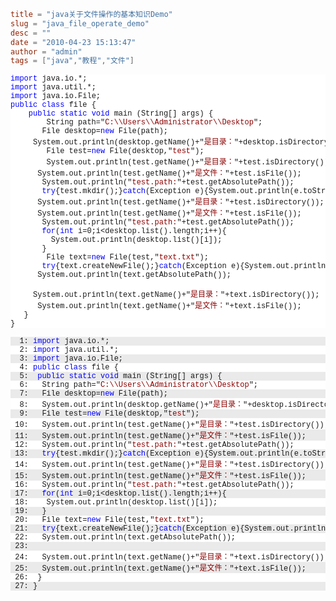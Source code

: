 ```toml
title = "java关于文件操作的基本知识Demo"
slug = "java_file_operate_demo"
desc = ""
date = "2010-04-23 15:13:47"
author = "admin"
tags = ["java","教程","文件"]
```

<pre><pre style="background-color: #ffffff; margin: 0em; width: 100%; font-family: consolas,&#39;Courier New&#39;,courier,monospace; font-size: 12px"><span style="color: #0000ff">import</span> java.io.*;</pre><pre style="background-color: #ffffff; margin: 0em; width: 100%; font-family: consolas,&#39;Courier New&#39;,courier,monospace; font-size: 12px"><span style="color: #0000ff">import</span> java.util.*;</pre><pre style="background-color: #ffffff; margin: 0em; width: 100%; font-family: consolas,&#39;Courier New&#39;,courier,monospace; font-size: 12px"><span style="color: #0000ff">import</span> java.io.File;</pre><pre style="background-color: #ffffff; margin: 0em; width: 100%; font-family: consolas,&#39;Courier New&#39;,courier,monospace; font-size: 12px"></pre><pre style="background-color: #ffffff; margin: 0em; width: 100%; font-family: consolas,&#39;Courier New&#39;,courier,monospace; font-size: 12px"><span style="color: #0000ff">public</span> <span style="color: #0000ff">class</span> file {</pre><pre style="background-color: #ffffff; margin: 0em; width: 100%; font-family: consolas,&#39;Courier New&#39;,courier,monospace; font-size: 12px">	<span style="color: #0000ff">public</span> <span style="color: #0000ff">static</span> <span style="color: #0000ff">void</span> main (String[] args) {</pre><pre style="background-color: #ffffff; margin: 0em; width: 100%; font-family: consolas,&#39;Courier New&#39;,courier,monospace; font-size: 12px">		String path=&quot;<span style="color: #8b0000">C:\\Users\\Administrator\\Desktop</span>&quot;;</pre><pre style="background-color: #ffffff; margin: 0em; width: 100%; font-family: consolas,&#39;Courier New&#39;,courier,monospace; font-size: 12px">		File desktop=<span style="color: #0000ff">new</span> File(path);</pre><pre style="background-color: #ffffff; margin: 0em; width: 100%; font-family: consolas,&#39;Courier New&#39;,courier,monospace; font-size: 12px">		System.out.println(desktop.getName()+&quot;<span style="color: #8b0000">是目录：</span>&quot;+desktop.isDirectory());</pre><pre style="background-color: #ffffff; margin: 0em; width: 100%; font-family: consolas,&#39;Courier New&#39;,courier,monospace; font-size: 12px">		File test=<span style="color: #0000ff">new</span> File(desktop,&quot;<span style="color: #8b0000">test</span>&quot;);</pre><pre style="background-color: #ffffff; margin: 0em; width: 100%; font-family: consolas,&#39;Courier New&#39;,courier,monospace; font-size: 12px">		System.out.println(test.getName()+&quot;<span style="color: #8b0000">是目录：</span>&quot;+test.isDirectory());</pre><pre style="background-color: #ffffff; margin: 0em; width: 100%; font-family: consolas,&#39;Courier New&#39;,courier,monospace; font-size: 12px">		System.out.println(test.getName()+&quot;<span style="color: #8b0000">是文件：</span>&quot;+test.isFile());</pre><pre style="background-color: #ffffff; margin: 0em; width: 100%; font-family: consolas,&#39;Courier New&#39;,courier,monospace; font-size: 12px">		System.out.println(&quot;<span style="color: #8b0000">test.path:</span>&quot;+test.getAbsolutePath());</pre><pre style="background-color: #ffffff; margin: 0em; width: 100%; font-family: consolas,&#39;Courier New&#39;,courier,monospace; font-size: 12px">		<span style="color: #0000ff">try</span>{test.mkdir();}<span style="color: #0000ff">catch</span>(Exception e){System.out.println(e.toString());}</pre><pre style="background-color: #ffffff; margin: 0em; width: 100%; font-family: consolas,&#39;Courier New&#39;,courier,monospace; font-size: 12px">		System.out.println(test.getName()+&quot;<span style="color: #8b0000">是目录：</span>&quot;+test.isDirectory());</pre><pre style="background-color: #ffffff; margin: 0em; width: 100%; font-family: consolas,&#39;Courier New&#39;,courier,monospace; font-size: 12px">		System.out.println(test.getName()+&quot;<span style="color: #8b0000">是文件：</span>&quot;+test.isFile());</pre><pre style="background-color: #ffffff; margin: 0em; width: 100%; font-family: consolas,&#39;Courier New&#39;,courier,monospace; font-size: 12px">		System.out.println(&quot;<span style="color: #8b0000">test.path:</span>&quot;+test.getAbsolutePath());</pre><pre style="background-color: #ffffff; margin: 0em; width: 100%; font-family: consolas,&#39;Courier New&#39;,courier,monospace; font-size: 12px">		<span style="color: #0000ff">for</span>(<span style="color: #0000ff">int</span> i=0;i&lt;desktop.list().length;i++){</pre><pre style="background-color: #ffffff; margin: 0em; width: 100%; font-family: consolas,&#39;Courier New&#39;,courier,monospace; font-size: 12px">			System.out.println(desktop.list()[i]);</pre><pre style="background-color: #ffffff; margin: 0em; width: 100%; font-family: consolas,&#39;Courier New&#39;,courier,monospace; font-size: 12px">		}</pre><pre style="background-color: #ffffff; margin: 0em; width: 100%; font-family: consolas,&#39;Courier New&#39;,courier,monospace; font-size: 12px">		File text=<span style="color: #0000ff">new</span> File(test,&quot;<span style="color: #8b0000">text.txt</span>&quot;);</pre><pre style="background-color: #ffffff; margin: 0em; width: 100%; font-family: consolas,&#39;Courier New&#39;,courier,monospace; font-size: 12px">		<span style="color: #0000ff">try</span>{text.createNewFile();}<span style="color: #0000ff">catch</span>(Exception e){System.out.println(e.toString());}</pre><pre style="background-color: #ffffff; margin: 0em; width: 100%; font-family: consolas,&#39;Courier New&#39;,courier,monospace; font-size: 12px">		System.out.println(text.getAbsolutePath());</pre><pre style="background-color: #ffffff; margin: 0em; width: 100%; font-family: consolas,&#39;Courier New&#39;,courier,monospace; font-size: 12px">		</pre><pre style="background-color: #ffffff; margin: 0em; width: 100%; font-family: consolas,&#39;Courier New&#39;,courier,monospace; font-size: 12px">		System.out.println(text.getName()+&quot;<span style="color: #8b0000">是目录：</span>&quot;+text.isDirectory());</pre><pre style="background-color: #ffffff; margin: 0em; width: 100%; font-family: consolas,&#39;Courier New&#39;,courier,monospace; font-size: 12px">		System.out.println(text.getName()+&quot;<span style="color: #8b0000">是文件：</span>&quot;+text.isFile());</pre><pre style="background-color: #ffffff; margin: 0em; width: 100%; font-family: consolas,&#39;Courier New&#39;,courier,monospace; font-size: 12px">	}</pre><pre style="background-color: #ffffff; margin: 0em; width: 100%; font-family: consolas,&#39;Courier New&#39;,courier,monospace; font-size: 12px">}</pre></pre>


<!--more-->

<pre><pre style="background-color: #eaeaea; margin: 0em; width: 100%; font-family: consolas,&#39;Courier New&#39;,courier,monospace; font-size: 12px">  1: <span style="color: #0000ff">import</span> java.io.*;</pre><pre style="background-color: #ffffff; margin: 0em; width: 100%; font-family: consolas,&#39;Courier New&#39;,courier,monospace; font-size: 12px">  2: <span style="color: #0000ff">import</span> java.util.*;</pre><pre style="background-color: #eaeaea; margin: 0em; width: 100%; font-family: consolas,&#39;Courier New&#39;,courier,monospace; font-size: 12px">  3: <span style="color: #0000ff">import</span> java.io.File;</pre><pre style="background-color: #ffffff; margin: 0em; width: 100%; font-family: consolas,&#39;Courier New&#39;,courier,monospace; font-size: 12px">  4: <span style="color: #0000ff">public</span> <span style="color: #0000ff">class</span> file {</pre><pre style="background-color: #eaeaea; margin: 0em; width: 100%; font-family: consolas,&#39;Courier New&#39;,courier,monospace; font-size: 12px">  5:  <span style="color: #0000ff">public</span> <span style="color: #0000ff">static</span> <span style="color: #0000ff">void</span> main (String[] args) {</pre><pre style="background-color: #ffffff; margin: 0em; width: 100%; font-family: consolas,&#39;Courier New&#39;,courier,monospace; font-size: 12px">  6:   String path=&quot;<span style="color: #8b0000">C:\\Users\\Administrator\\Desktop</span>&quot;;</pre><pre style="background-color: #eaeaea; margin: 0em; width: 100%; font-family: consolas,&#39;Courier New&#39;,courier,monospace; font-size: 12px">  7:   File desktop=<span style="color: #0000ff">new</span> File(path);</pre><pre style="background-color: #ffffff; margin: 0em; width: 100%; font-family: consolas,&#39;Courier New&#39;,courier,monospace; font-size: 12px">  8:   System.out.println(desktop.getName()+&quot;<span style="color: #8b0000">是目录：</span>&quot;+desktop.isDirectory());</pre><pre style="background-color: #eaeaea; margin: 0em; width: 100%; font-family: consolas,&#39;Courier New&#39;,courier,monospace; font-size: 12px">  9:   File test=<span style="color: #0000ff">new</span> File(desktop,&quot;<span style="color: #8b0000">test</span>&quot;);</pre><pre style="background-color: #ffffff; margin: 0em; width: 100%; font-family: consolas,&#39;Courier New&#39;,courier,monospace; font-size: 12px"> 10:   System.out.println(test.getName()+&quot;<span style="color: #8b0000">是目录：</span>&quot;+test.isDirectory());</pre><pre style="background-color: #eaeaea; margin: 0em; width: 100%; font-family: consolas,&#39;Courier New&#39;,courier,monospace; font-size: 12px"> 11:   System.out.println(test.getName()+&quot;<span style="color: #8b0000">是文件：</span>&quot;+test.isFile());</pre><pre style="background-color: #ffffff; margin: 0em; width: 100%; font-family: consolas,&#39;Courier New&#39;,courier,monospace; font-size: 12px"> 12:   System.out.println(&quot;<span style="color: #8b0000">test.path:</span>&quot;+test.getAbsolutePath());</pre><pre style="background-color: #eaeaea; margin: 0em; width: 100%; font-family: consolas,&#39;Courier New&#39;,courier,monospace; font-size: 12px"> 13:   <span style="color: #0000ff">try</span>{test.mkdir();}<span style="color: #0000ff">catch</span>(Exception e){System.out.println(e.toString());}</pre><pre style="background-color: #ffffff; margin: 0em; width: 100%; font-family: consolas,&#39;Courier New&#39;,courier,monospace; font-size: 12px"> 14:   System.out.println(test.getName()+&quot;<span style="color: #8b0000">是目录：</span>&quot;+test.isDirectory());</pre><pre style="background-color: #eaeaea; margin: 0em; width: 100%; font-family: consolas,&#39;Courier New&#39;,courier,monospace; font-size: 12px"> 15:   System.out.println(test.getName()+&quot;<span style="color: #8b0000">是文件：</span>&quot;+test.isFile());</pre><pre style="background-color: #ffffff; margin: 0em; width: 100%; font-family: consolas,&#39;Courier New&#39;,courier,monospace; font-size: 12px"> 16:   System.out.println(&quot;<span style="color: #8b0000">test.path:</span>&quot;+test.getAbsolutePath());</pre><pre style="background-color: #eaeaea; margin: 0em; width: 100%; font-family: consolas,&#39;Courier New&#39;,courier,monospace; font-size: 12px"> 17:   <span style="color: #0000ff">for</span>(<span style="color: #0000ff">int</span> i=0;i&lt;desktop.list().length;i++){</pre><pre style="background-color: #ffffff; margin: 0em; width: 100%; font-family: consolas,&#39;Courier New&#39;,courier,monospace; font-size: 12px"> 18:    System.out.println(desktop.list()[i]);</pre><pre style="background-color: #eaeaea; margin: 0em; width: 100%; font-family: consolas,&#39;Courier New&#39;,courier,monospace; font-size: 12px"> 19:   }</pre><pre style="background-color: #ffffff; margin: 0em; width: 100%; font-family: consolas,&#39;Courier New&#39;,courier,monospace; font-size: 12px"> 20:   File text=<span style="color: #0000ff">new</span> File(test,&quot;<span style="color: #8b0000">text.txt</span>&quot;);</pre><pre style="background-color: #eaeaea; margin: 0em; width: 100%; font-family: consolas,&#39;Courier New&#39;,courier,monospace; font-size: 12px"> 21:   <span style="color: #0000ff">try</span>{text.createNewFile();}<span style="color: #0000ff">catch</span>(Exception e){System.out.println(e.toString());}</pre><pre style="background-color: #ffffff; margin: 0em; width: 100%; font-family: consolas,&#39;Courier New&#39;,courier,monospace; font-size: 12px"> 22:   System.out.println(text.getAbsolutePath());</pre><pre style="background-color: #eaeaea; margin: 0em; width: 100%; font-family: consolas,&#39;Courier New&#39;,courier,monospace; font-size: 12px"> 23:   </pre><pre style="background-color: #ffffff; margin: 0em; width: 100%; font-family: consolas,&#39;Courier New&#39;,courier,monospace; font-size: 12px"> 24:   System.out.println(text.getName()+&quot;<span style="color: #8b0000">是目录：</span>&quot;+text.isDirectory());</pre><pre style="background-color: #eaeaea; margin: 0em; width: 100%; font-family: consolas,&#39;Courier New&#39;,courier,monospace; font-size: 12px"> 25:   System.out.println(text.getName()+&quot;<span style="color: #8b0000">是文件：</span>&quot;+text.isFile());</pre><pre style="background-color: #ffffff; margin: 0em; width: 100%; font-family: consolas,&#39;Courier New&#39;,courier,monospace; font-size: 12px"> 26:  }</pre><pre style="background-color: #eaeaea; margin: 0em; width: 100%; font-family: consolas,&#39;Courier New&#39;,courier,monospace; font-size: 12px"> 27: }</pre></pre>
